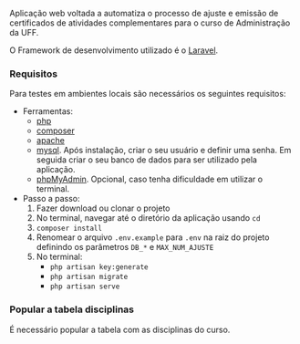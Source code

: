 Aplicação web voltada a automatiza o processo de ajuste e emissão de certificados de 
atividades complementares para o curso de Administração da UFF. 

O Framework de desenvolvimento utilizado é o [Laravel](https://laravel.com). 

### Requisitos
Para testes em ambientes locais são necessários os seguintes requisitos:
* Ferramentas:
	* [php](http://php.net/downloads.php)
	* [composer](https://getcomposer.org/download/)
	* [apache](https://httpd.apache.org/download.cgi)
	* [mysql](https://www.mysql.com/downloads/). Após instalação, criar o seu usuário e definir uma senha. Em seguida criar o seu banco de dados para ser utilizado pela aplicação.
	* [phpMyAdmin](https://www.phpmyadmin.net/downloads/). Opcional, caso tenha dificuldade em utilizar o terminal.
* Passo a passo:
	1. Fazer download ou clonar o projeto
	2. No terminal, navegar até o diretório da aplicação usando `cd`
	3. `composer install`
	4. Renomear o arquivo `.env.example` para `.env` na raiz do projeto definindo os parâmetros `DB_*` e `MAX_NUM_AJUSTE`
	5. No terminal:
		* `php artisan key:generate`
		* `php artisan migrate`
		* `php artisan serve`

### Popular a tabela disciplinas
É necessário popular a tabela com as disciplinas do curso.
